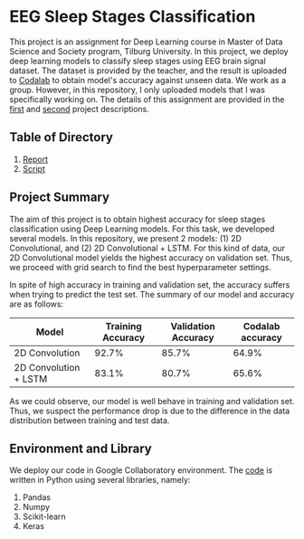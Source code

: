 # EEG Sleep Stages Classification
This project is an assignment for Deep Learning course in Master of Data Science and Society program, Tilburg University. In this project, we deploy deep learning models to classify sleep stages using EEG brain signal dataset. The dataset is provided by the teacher, and the result is uploaded to [Codalab](https://competitions.codalab.org/competitions/23473?secret_key=fb6c5cc3-104a-4129-b416-b5e5cf22e3da "Assignemnt - Deep Learning Course - Block 3 - Spring 2020") to obtain model's accuracy against unseen data. We work as a group. However, in this repository, I only uploaded models that I was specifically working on. The details of this assignment are provided in the [first](https://github.com/miftahulridwan/EEG-Sleep-stages-classification/blob/master/Assignment_DL.pdf) and [second](https://github.com/miftahulridwan/EEG-Sleep-stages-classification/blob/master/Codalab_DL.pdf) project descriptions.

## Table of Directory
1. [Report](https://github.com/miftahulridwan/EEG-Sleep-stages-classification/tree/master/Report)
2. [Script](https://github.com/miftahulridwan/EEG-Sleep-stages-classification/tree/master/Src)

## Project Summary
The aim of this project is to obtain highest accuracy for sleep stages classification using Deep Learning models. For this task, we developed several models. In this repository, we present 2 models: (1) 2D Convolutional, and (2) 2D Convolutional + LSTM. For this kind of data, our 2D Convolutional model yields the highest accuracy on validation set. Thus, we proceed with grid search to find the best hyperparameter settings.
<br>

In spite of high accuracy in training and validation set, the accuracy suffers when trying to predict the test set. The summary of our model and accuracy are as follows:

Model | Training Accuracy | Validation Accuracy | Codalab accuracy
---- | ---- | ---- | ----
2D Convolution | 92.7% | 85.7% | 64.9%
2D Convolution + LSTM | 83.1% | 80.7% | 65.6%


As we could observe, our model is well behave in training and validation set. Thus, we suspect the performance drop is due to the difference in the data distribution between training and test data.

## Environment and Library
We deploy our code in Google Collaboratory environment. The [code](https://github.com/miftahulridwan/EEG-Sleep-stages-classification/blob/master/Src/EEG%20signal%20classification.ipynb) is written in Python using several libraries, namely:
1. Pandas
2. Numpy
3. Scikit-learn
4. Keras

